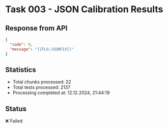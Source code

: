 # Task 003 - JSON Calibration Results

## Response from API
```json
{
  "code": 0,
  "message": "{{FLG:JSONFIX}}"
}
```

## Statistics
- Total chunks processed: 22
- Total tests processed: 2137
- Processing completed at: 12.12.2024, 21:44:19

## Status
❌ Failed
